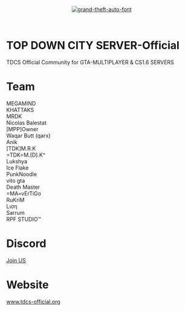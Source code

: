<p align="center">
 <!--<a href="https://imgbb.com/"><img src="https://image.ibb.co/dW1VqS/tdc.png" alt="tdc" border="0"></a>-->
 <!--<a href="https://fontmeme.com/grand-theft-auto-font/"><img src="https://fontmeme.com/permalink/180402/2ed652c5f0969d12d115cf590bd2012b.png" alt="grand-theft-auto-font" border="0"></a>-->
 <a href="https://fontmeme.com/grand-theft-auto-font/"><img src="https://fontmeme.com/permalink/180402/823e0f67ef432b7faa54d8bc377d620e.png" alt="grand-theft-auto-font" border="0"></a>
</p>
<br/>

# TOP DOWN CITY SERVER-Official
TDCS Official Community for GTA-MULTIPLAYER & CS1.6 SERVERS

# Team
MEGAMIND<br>
KHATTAKS<br>
MRDK<br>
Nicolas Balestat<br> 
[MPP]Owner <br>
Waqar Butt (qarx) <br>
Anik<br>
[TDK]M.R.K<br>
=TDK=M.[D].K^ <br>
Lukshya<br>
Ice Flake<br>
PunkNoodle<br>
vito gta<br>
Death Master<br>
=MA=vErTiGo<br>
RuKriM<br>
Lιση<br>
Sarrum<br>
RPF STUDIO™<br>

# Discord
<a href="https://discord.gg/WVjRMdj">Join US</a>

# Website
<a href="https://tdcs.netlify.com/">www.tdcs-official.org</a>

